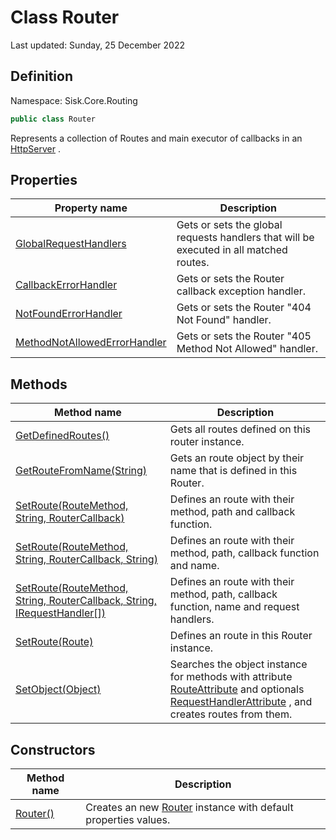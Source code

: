 # Class Router
Last updated: Sunday, 25 December 2022

## Definition
Namespace: Sisk.Core.Routing

```csharp
public class Router
```

Represents a collection of Routes and main executor of callbacks in an [HttpServer](/spec/Sisk/Core/Http/HttpServer) .

## Properties

| Property name | Description |
| --- | --- |
| [GlobalRequestHandlers](/spec/Sisk/Core/Routing/Router/GlobalRequestHandlers) | Gets or sets the global requests handlers that will be executed in all matched routes. | 
| [CallbackErrorHandler](/spec/Sisk/Core/Routing/Router/CallbackErrorHandler) | Gets or sets the Router callback exception handler. | 
| [NotFoundErrorHandler](/spec/Sisk/Core/Routing/Router/NotFoundErrorHandler) | Gets or sets the Router "404 Not Found" handler. | 
| [MethodNotAllowedErrorHandler](/spec/Sisk/Core/Routing/Router/MethodNotAllowedErrorHandler) | Gets or sets the Router "405 Method Not Allowed" handler. | 

## Methods

| Method name | Description |
| --- | --- |
| [GetDefinedRoutes()](/spec/Sisk/Core/Routing/Router/GetDefinedRoutes--) | Gets all routes defined on this router instance. | 
| [GetRouteFromName(String)](/spec/Sisk/Core/Routing/Router/GetRouteFromName--String) | Gets an route object by their name that is defined in this Router. | 
| [SetRoute(RouteMethod, String, RouterCallback)](/spec/Sisk/Core/Routing/Router/SetRoute--RouteMethod-String-RouterCallback) | Defines an route with their method, path and callback function. | 
| [SetRoute(RouteMethod, String, RouterCallback, String)](/spec/Sisk/Core/Routing/Router/SetRoute--RouteMethod-String-RouterCallback-String) | Defines an route with their method, path, callback function and name. | 
| [SetRoute(RouteMethod, String, RouterCallback, String, IRequestHandler[])](/spec/Sisk/Core/Routing/Router/SetRoute--RouteMethod-String-RouterCallback-String-IRequestHandler[]) | Defines an route with their method, path, callback function, name and request handlers. | 
| [SetRoute(Route)](/spec/Sisk/Core/Routing/Router/SetRoute--Route) | Defines an route in this Router instance. | 
| [SetObject(Object)](/spec/Sisk/Core/Routing/Router/SetObject--Object) | Searches the object instance for methods with attribute [RouteAttribute](/spec/Sisk/Core/Routing/RouteAttribute) and optionals [RequestHandlerAttribute](/spec/Sisk/Core/Routing/RequestHandlerAttribute) , and creates routes from them. | 

## Constructors

| Method name | Description |
| --- | --- |
| [Router()](/spec/Sisk/Core/Routing/Router/_ctor--) | Creates an new [Router](/spec/Sisk/Core/Routing/Router) instance with default properties values. | 

